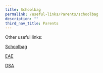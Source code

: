 ```yaml
---
title: Schoolbag
permalink: /useful-links/Parents/schoolbag
description: ""
third_nav_title: Parents
---
```

Other useful links:

[Schoolbag](https://www.schoolbag.edu.sg/)

[EAE](https://eae.polytechnic.edu.sg/eaeStudIns/menu.jsp)

[DSA](/admission/Direct-School-Admission/direct-school-admission-dsa)